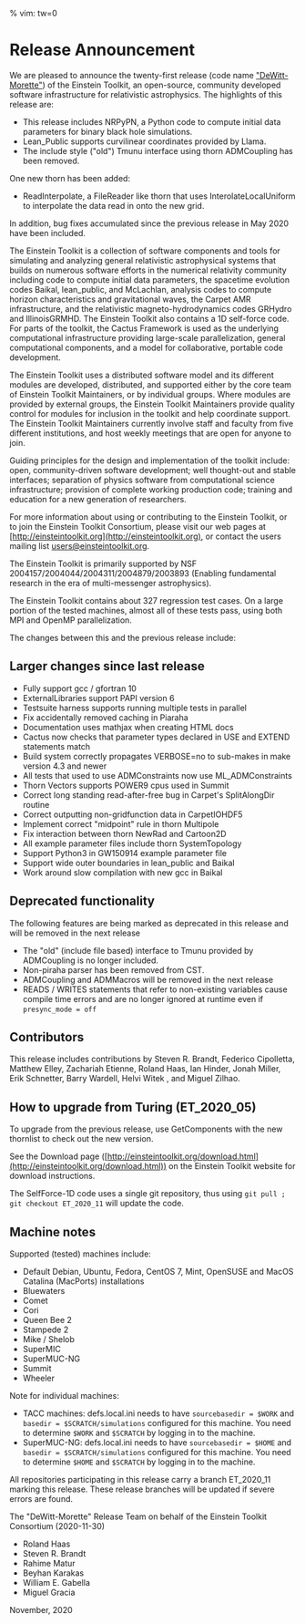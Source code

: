 % vim: tw=0
# Release Announcement

We are pleased to announce the twenty-first release (code name ["DeWitt-Morette"](https://en.wikipedia.org/wiki/C%C3%A9cile_DeWitt-Morette)) of the Einstein Toolkit, an open-source, community developed software infrastructure for relativistic astrophysics. The highlights of this release are:

* This release includes NRPyPN, a Python code to compute initial data parameters for binary black hole simulations.
* Lean_Public supports curvilinear coordinates provided by Llama.
* The include style ("old") Tmunu interface using thorn ADMCoupling has been removed.

One new thorn has been added:

 * ReadInterpolate, a FileReader like thorn that uses InterolateLocalUniform to interpolate the data read in onto the new grid.

In addition, bug fixes accumulated since the previous release in May 2020 have been included.

The Einstein Toolkit is a collection of software components and tools for simulating and analyzing general relativistic astrophysical systems that builds on numerous software efforts in the numerical relativity community including code to compute initial data parameters, the spacetime evolution codes Baikal, lean_public, and McLachlan, analysis codes to compute horizon characteristics and gravitational waves, the Carpet AMR infrastructure, and the relativistic magneto-hydrodynamics codes GRHydro and IllinoisGRMHD. The Einstein Toolkit also contains a 1D self-force code. For parts of the toolkit, the Cactus Framework is used as the underlying computational infrastructure providing large-scale parallelization, general computational components, and a model for collaborative, portable code development.

The Einstein Toolkit uses a distributed software model and its different modules are developed, distributed, and supported either by the core team of Einstein Toolkit Maintainers, or by individual groups. Where modules are provided by external groups, the Einstein Toolkit Maintainers provide quality control for modules for inclusion in the toolkit and help coordinate support. The Einstein Toolkit Maintainers currently involve staff and faculty from five different institutions, and host weekly meetings that are open for anyone to join.

Guiding principles for the design and implementation of the toolkit include: open, community-driven software development; well thought-out and stable interfaces; separation of physics software from computational science infrastructure; provision of complete working production code; training and education for a new generation of researchers.

For more information about using or contributing to the Einstein Toolkit, or to join the Einstein Toolkit Consortium, please visit our web pages at [http://einsteintoolkit.org](http://einsteintoolkit.org), or contact the users mailing list [users@einsteintoolkit.org](mailto:users@einsteintoolkit.org).

The Einstein Toolkit is primarily supported by NSF 2004157/2004044/2004311/2004879/2003893 (Enabling fundamental research in the era of multi-messenger astrophysics).

The Einstein Toolkit contains about 327 regression test cases. On a large portion of the tested machines, almost all of these tests pass, using both MPI and OpenMP parallelization.

The changes between this and the previous release include:

## Larger changes since last release

* Fully support gcc / gfortran 10
* ExternalLibraries support PAPI version 6
* Testsuite harness supports running multiple tests in parallel
* Fix accidentally removed caching in Piaraha
* Documentation uses mathjax when creating HTML docs
* Cactus now checks that parameter types declared in USE and EXTEND statements match
* Build system correctly propagates VERBOSE=no to sub-makes in make version 4.3 and newer
* All tests that used to use ADMConstraints now use ML_ADMConstraints
* Thorn Vectors supports POWER9 cpus used in Summit
* Correct long standing read-after-free bug in Carpet's SplitAlongDir routine
* Correct outputting non-gridfunction data in CarpetIOHDF5
* Implement correct "midpoint" rule in thorn Multipole
* Fix interaction between thorn NewRad and Cartoon2D
* All example parameter files include thorn SystemTopology
* Support Python3 in GW150914 example parameter file
* Support wide outer boundaries in lean_public and Baikal
* Work around slow compilation with new gcc in Baikal

## Deprecated functionality

The following features are being marked as deprecated in this release and will be removed in the next release

* The "old" (include file based) interface to Tmunu provided by ADMCoupling is no longer included.
* Non-piraha parser has been removed from CST.
* ADMCoupling and ADMMacros will be removed in the next release
* READS / WRITES statements that refer to non-existing variables cause compile time errors and are no longer ignored at runtime even if `presync_mode = off`

## Contributors

This release includes contributions by Steven R. Brandt, Federico Cipolletta, Matthew Elley, Zachariah Etienne, Roland Haas, Ian Hinder, Jonah Miller, Erik Schnetter, Barry Wardell, Helvi Witek , and Miguel Zilhao.

## How to upgrade from Turing (ET_2020_05)

To upgrade from the previous release, use GetComponents with the new thornlist to check out the new version.

See the Download page ([http://einsteintoolkit.org/download.html](http://einsteintoolkit.org/download.html)) on the Einstein Toolkit website for download instructions.

The SelfForce-1D code uses a single git repository, thus using `git pull ; git checkout ET_2020_11` will update the code.

## Machine notes

Supported (tested) machines include:

* Default Debian, Ubuntu, Fedora, CentOS 7, Mint, OpenSUSE and MacOS Catalina (MacPorts) installations
* Bluewaters
* Comet
* Cori
* Queen Bee 2
* Stampede 2
* Mike / Shelob
* SuperMIC
* SuperMUC-NG
* Summit
* Wheeler

Note for individual machines:

* TACC machines: defs.local.ini needs to have `sourcebasedir = $WORK` and `basedir = $SCRATCH/simulations` configured for this machine. You need to determine `$WORK` and `$SCRATCH` by logging in to the machine.
* SuperMUC-NG: defs.local.ini needs to have `sourcebasedir = $HOME` and `basedir = $SCRATCH/simulations` configured for this machine. You need to determine `$HOME` and `$SCRATCH` by logging in to the machine.

All repositories participating in this release carry a branch ET_2020_11 marking this release. These release branches will be updated if severe errors are found.

The "DeWitt-Morette" Release Team on behalf of the Einstein Toolkit Consortium (2020-11-30)

* Roland Haas
* Steven R. Brandt
* Rahime Matur
* Beyhan Karakas
* William E. Gabella
* Miguel Gracia

November, 2020
